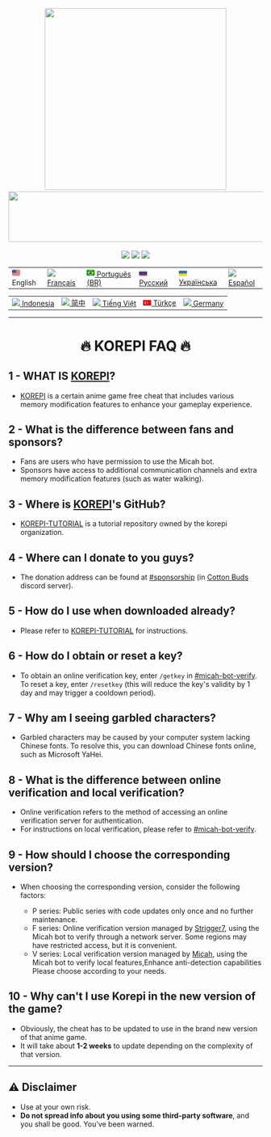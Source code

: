 <p align="center">
  <a href="#"><img width="360" height="360" src="https://media.discordapp.net/attachments/1033549666769449002/1107009612210765955/matches.png"></a>
  <a href="#"><img width="650" height="100" src="https://share.creavite.co/FBkHy3zbN4CgWCr0.gif"></a>
</p>

<p align="center">
	<a href="https://github.com/Korepi/keyauth-cpp-library/releases"><img src="https://img.shields.io/github/downloads/Korepi/keyauth-cpp-library/total.svg?style=for-the-badge&color=darkcyan"></a>
	<a href="https://github.com/Korepi/Korepi/graphs/contributors"><img src="https://img.shields.io/github/contributors/Korepi/Korepi?style=for-the-badge&color=darkcyan"></a>
	<a href="https://discord.gg/cottonbuds"><img src="https://img.shields.io/discord/440536354544156683?label=Discord&logo=discord&style=for-the-badge&color=darkviolet"></a>
</p>

<div align="center">
<table>
  <tr>
    <td valign="center"><img src="https://github.com/twitter/twemoji/blob/master/assets/svg/1f1fa-1f1f8.svg" width="16"/> English</td>
    <td valign="center"><a href="README_fr-fr.md"><img src="https://em-content.zobj.net/thumbs/160/twitter/154/flag-for-france_1f1eb-1f1f7.png" width="16"/> Français</td>
    <td valign="center"><a href="README_pt-br.md"><img src="https://github.com/twitter/twemoji/blob/master/assets/svg/1f1e7-1f1f7.svg" width="16"/> Português (BR)</td>
    <td valign="center"><a href="README_ru-ru.md"><img src="https://github.com/twitter/twemoji/blob/master/assets/svg/1f1f7-1f1fa.svg" width="16"/> Русский</a></td>
    <td valign="center"><a href="README_ua-ua.md"><img src="https://github.com/Andrew1397/Ukraine/blob/main/Flag_of_Ukraine.png" width="16"/> Українська</a></td>
    <td valign="center"><a href="README_es-cl.md"><img src="https://twemoji.maxcdn.com/v/13.0.0/svg/1f1e6-1f1f7.svg" width="16"/> Español</td>
      
  </tr>
</table>
</div>
<div align="center">
<table>
  <tr>
    <td valign="center"><a href="README_id-id.md"><img src="https://em-content.zobj.net/thumbs/120/twitter/351/flag-indonesia_1f1ee-1f1e9.png" width="16"/> Indonesia</td>
    <td valign="center"><a href="README_zh-cn.md"><img src="https://em-content.zobj.net/thumbs/120/twitter/351/flag-china_1f1e8-1f1f3.png" width="16"/> 简中</a></td> 
    <td valign="center"><a href="README_vi-vn.md"><img src="https://em-content.zobj.net/thumbs/120/twitter/351/flag-vietnam_1f1fb-1f1f3.png" width="16"/> Tiếng Việt </a></td>
    <td valign="center"><a href="README_tr-tr.md"><img src="https://raw.githubusercontent.com/hampusborgos/country-flags/ba2cf4101bf029d2ada26da2f95121de74581a4d/svg/tr.svg" width="16"/> Türkçe </a></td>
    <td valign="center"><a href="README_de-de.md"><img src="https://cdn.jsdelivr.net/gh/twitter/twemoji/assets/svg/1f1e9-1f1ea.svg" width="16"/> Germany</td>
  </tr>
</table>
</div>
	    
---
<div align="center">
  
# 🔥 KOREPI FAQ 🔥

</div>

## 1 - WHAT IS [KOREPI](https://github.com/Korepi/Korepi)?

- [KOREPI](https://github.com/Korepi/Korepi) is a certain anime game free cheat that includes various memory modification features to enhance your gameplay experience.

## 2 - What is the difference between fans and sponsors?

- Fans are users who have permission to use the Micah bot.
- Sponsors have access to additional communication channels and extra memory modification features (such as water walking).

## 3 - Where is [KOREPI](https://github.com/Korepi/Korepi)'s GitHub?

- [KOREPI-TUTORIAL](https://github.com/Korepi/Korepi-Tutorial) is a tutorial repository owned by the korepi organization.

## 4 - Where can I donate to you guys?

- The donation address can be found at ⁠[#sponsorship](https://discord.com/channels/1069057220802781265/1097565269985071205) (in [Cotton Buds](https://discord.gg/cottonbuds) discord server).

## 5 - How do I use when downloaded already?

- Please refer to [KOREPI-TUTORIAL](https://github.com/Korepi/Korepi-Tutorial) for instructions.

## 6 - How do I obtain or reset a key?

- To obtain an online verification key, enter `/getkey` in ⁠[#micah-bot-verify](https://discord.com/channels/1069057220802781265/1109781322005741658). To reset a key, enter `/resetkey` (this will reduce the key's validity by 1 day and may trigger a cooldown period).

## 7 - Why am I seeing garbled characters?

- Garbled characters may be caused by your computer system lacking Chinese fonts. To resolve this, you can download Chinese fonts online, such as Microsoft YaHei.

## 8 - What is the difference between online verification and local verification?

- Online verification refers to the method of accessing an online verification server for authentication.
- For instructions on local verification, please refer to [#micah-bot-verify](https://discord.com/channels/1069057220802781265/1109781322005741658).

## 9 - How should I choose the corresponding version?

- When choosing the corresponding version, consider the following factors:

   + P series: Public series with code updates only once and no further maintenance.
   + F series: Online verification version managed by [Strigger7](https://github.com/Strigger7), using the Micah bot to verify through a network server. Some regions may have restricted access, but it is convenient.
   + V series: Local verification version managed by [Micah](https://github.com/Micah123321), using the Micah bot to verify local features,Enhance anti-detection capabilities
Please choose according to your needs.

## 10 - Why can't I use Korepi in the new version of the game?

- Obviously, the cheat has to be updated to use in the brand new version of that anime game.
- It will take about **1-2 weeks** to update depending on the complexity of that version.
---

## ⚠ Disclaimer

- Use at your own risk.
- **Do not spread info about you using some third-party software**, and you shall be good. You've been warned.
